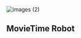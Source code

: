 ![images (2)](https://user-images.githubusercontent.com/118190786/203979613-a7a017ed-9d4f-4458-b7e2-9b2cf67324df.jpeg)

## MovieTime Robot
